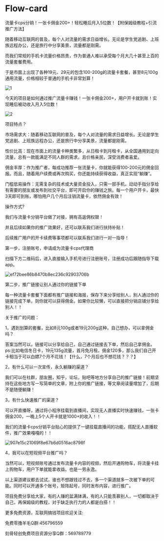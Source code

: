 # Flow-card
流量卡cps分销！一张卡佣金200+！轻松睡后月入5位数！【附保姆级教程+引流推广方法】



随着移动互联网的普及，每个人对流量的需求日益增长。无论是学生党追剧、上班族远程办公，还是旅行中分享美景，流量都是刚需。

而我们常规的手机卡流量价格昂贵，作为普通人难以承受每个月大几十甚至上百的流量套餐费用。

于是市面上出现了各种19元、29元的包含100-200g的流量卡套餐，甚至8元100g通用流量，价格相较于普通的手机卡非常划算！

![1](https://github.com/user-attachments/assets/fc700986-31e7-4efb-9538-49a9dca6e65c)

今天的项目是如何通过推广流量卡赚钱！一张卡佣金200+，用户开卡就到账！实现睡后被动收入月入5位数！

![2](https://github.com/user-attachments/assets/9e46a229-0e79-4af2-93c7-9074bab93788)

项目特点？


市场需求大：随着移动互联网的普及，每个人对流量的需求日益增长。无论是学生党追剧、上班族远程办公，还是旅行中分享美景，流量都是刚需。

性价比高：现在市面上的流量卡种类繁多，从日租卡到月租卡，从全国通用到定向流量，总有一款能满足不同人群的需求，且价格亲民，深受消费者喜爱。

佣金丰厚：作为推广者，每成功推荐一张流量卡，你就能获得100-200元的佣金回报。而且，随着用户续费或再次购买，你还能持续获得收益，真正实现“躺赚”。

门槛低易操作：无需复杂的技术或大量资金投入，只需一部手机，动动手指分享给有需要的朋友或发布到社交平台，即可开启你的赚钱之旅。每一个用户开卡，最快3天即可到账，哪怕用户几个月后注销流量卡，依然佣金有效！


操作方式?

我们与流量卡分销平台做了对接，拥有高返佣权限！

并且后续如果你的推广效果好，还可以联系我们进行扶持补贴！

后续推广用户的开卡续费等事项都可以联系我们进行一对一指导！

第一步，注册账号，申请成为流量卡cps代理商

扫描下方二维码后，进入直接输入手机号进行注册账号，注册成功后跟随指导下载app。

![ef72bee86b8470b8ec236c92903706b](https://github.com/user-attachments/assets/813bcf08-d223-48e7-b672-e312f2396082)

第二步，推广链接让别人通过你的链接下单

每一种流量卡套餐下面都有推广链接和海报，保存下来分享给别人，别人通过你的链接完成下单，则你就可以获得佣金。如果你比较懒，可以直接把分销店铺分享给别人！！


关于推广的问题：


1，遇到划算的套餐，比如8元100g或者19元200g这种，自己想办，可以拿佣金吗？

答案当然可以，链接可以分享给自己，自己通过链接去下单，然后自己拿佣金。ps:比如电信冬日卡，19元135g流量，首月免月租，佣金120多，那么我们自己开卡相当于可以白嫖7个月不花钱！【什么，7个月后也不想花钱？？？】


2，有什么可以一次宣传，永久躺赚的渠道？

我们可以在社群，朋友圈，知乎，论坛，贴吧等地方分享自己的推广链接！前期坚持在这些地方写一写简单的文章，附上你的推广链接，等文章阅读量增加了，后期不是随便躺赚！



3，有什么快速推广的渠道？

可以开直播呀，通过将小程序挂载到直播间，实现无人直播实时快速赚钱，一张卡佣金200，一晚上5个人开卡就是1000+的收入！！

我们的流量卡cps分销平台贴心的提供了一键挂载直播间的功能，搭配无人直播软件，推广效果嘎嘎的！！

![907e15c21069f8e67b6d0516ac8798f](https://github.com/user-attachments/assets/d576f1c5-21fa-42dc-9905-255a4ec67dab)


4，我可以在短视频平台推广吗？


当然可以，短视频账号通过发布流量卡内容的视频，然后开通购物车，将流量卡挂上购物车，用户下单就能拿收益。也是一劳永逸。

以上渠道建议都去试试，谁也不想跟钱过不去，多一个渠道就多一次被下单的可能。同时可以开通多个账号，矩阵起号，同时发布内容，进行推广。

项目免费分享给大家，有的人赚的盆满钵满，有的人只能羡慕别人，一切都取决于自己，再保姆级的教程，对于缺乏执行力的人都是白搭！！


更多免费资源，互联网搞钱项目欢迎关注:

免费零撸羊毛Q群:456796559

刻骨轻创免费项目资源分享Q群：569789779
